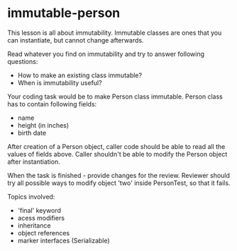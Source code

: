 # immutable-person

This lesson is all about immutability. Immutable classes are ones that you can instantiate, but cannot change afterwards.

Read whatever you find on immutability and try to answer following questions:
- How to make an existing class immutable?
- When is immutability useful?

Your coding task would be to make Person class immutable.
Person class has to contain following fields:
- name
- height (in inches)
- birth date

After creation of a Person object, caller code should be able to read all the values of fields above.
Caller shouldn't be able to modify the Person object after instantiation.

When the task is finished - provide changes for the review. Reviewer should try all possible ways to modify object 'two' inside PersonTest, so that it fails.

Topics involved:
- 'final' keyword
- acess modifiers
- inheritance
- object references
- marker interfaces (Serializable)
